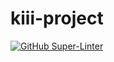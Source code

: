 # kiii-project
[![GitHub Super-Linter](https://github.com/drogrishka/kiii-project/workflows/Lint%20Code%20Base/badge.svg)](https://github.com/marketplace/actions/super-linter)
